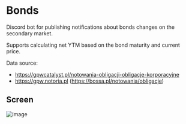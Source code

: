 # Bonds

Discord bot for publishing notifications about bonds changes on the secondary market.

Supports calculating net YTM based on the bond maturity and current price.

Data source:
- https://gpwcatalyst.pl/notowania-obligacji-obligacje-korporacyjne
- https://gpw.notoria.pl (https://bossa.pl/notowania/obligacje)

## Screen
![image](https://user-images.githubusercontent.com/9254709/195995723-89bc45bf-eb0d-471d-b753-62852b877cc2.png)

